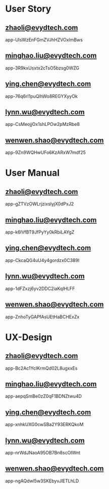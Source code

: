 # User Story
## zhaoli@evydtech.com
app-UlsWzEnFGmZVJhHZVOxlmBws

## minghao.liu@evydtech.com
app-3R9kxUsxtx2cTsO5bzsg0WZG

## ying.chen@evydtech.com
app-76q6rI1puQlhWo8REGYXyyOk

## lynn.wu@evydtech.com
app-CsMeojjOx1shLPOw2pMzRbe8

## wenwen.shao@evydtech.com
app-9Zn9WQHwUFo6KzARxW7mdf25


# User Manual
## zhaoli@evydtech.com
app-gZTVzOWLrjzixslyjX0dPxJ2

## minghao.liu@evydtech.com
app-k6lVfBT9JfPyYy0kRbiLAYgZ

## ying.chen@evydtech.com
app-CkcaQG4uU4y4gordzx0C389I

## lynn.wu@evydtech.com
app-1dFZxzj6yv2DDC2iaKqlHLFF

## wenwen.shao@evydtech.com
app-ZnhoTyGAPfAsUEtHaBCHExZx


# UX-Design
## zhaoli@evydtech.com
app-Bc2Ac1YcIKrmQd02L8ugxxEs

## minghao.liu@evydtech.com
app-aepqSmBe0zZ0qF1BDNZtwu4D

## ying.chen@evydtech.com
app-xnhkUXG0cwSBa2Y93ERKQkoM

## lynn.wu@evydtech.com
app-nrWdJNaoA95OB7Bn8scOIWnt

## wenwen.shao@evydtech.com
app-ngAQdwl5w3SKEbyvJlETLhLD
